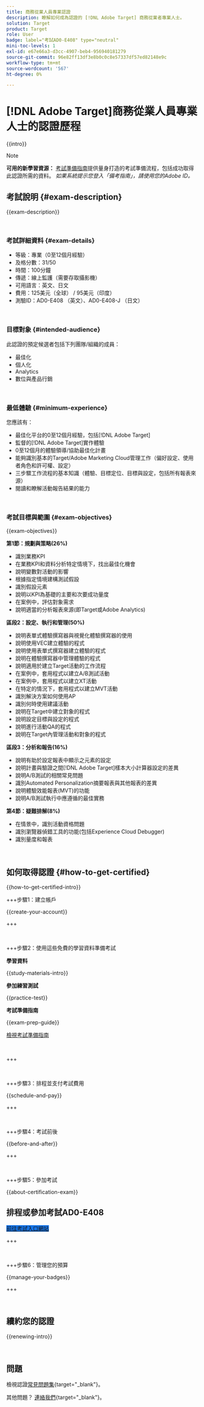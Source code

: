 ```yaml
---
title: 商務從業人員專業認證
description: 瞭解如何成為認證的 [!DNL Adobe Target] 商務從業者專業人士。
solution: Target
product: Target
role: User
badge: label="考試AD0-E408" type="neutral"
mini-toc-levels: 1
exl-id: e67e66a3-d3cc-4907-beb4-956940181279
source-git-commit: 96e82ff13df3e8b0c0c8e57337df57ed82148e9c
workflow-type: tm+mt
source-wordcount: '567'
ht-degree: 0%

---
```


# [!DNL Adobe Target]商務從業人員專業人士的認證歷程

{{intro}}

>[!NOTE]
>
>**可用的新學習資源：** [考試準備指南](https://app.rockinfo.com/courses/235)提供量身打造的考試準備流程，包括成功取得此認證所需的資料。 _如果系統提示您登入「備考指南」，請使用您的Adobe ID。_

## 考試說明 {#exam-description}

{{exam-description}}

<br>

### 考試詳細資料 {#exam-details}

* 等級：專業（0至12個月經驗）
* 及格分數：31/50
* 時間：100分鐘
* 傳遞：線上監護（需要存取攝影機）
* 可用語言：英文、日文
* 費用：125美元（全球） / 95美元（印度）
* 測驗ID：AD0-E408 （英文）、AD0-E408-J （日文）

<br>

### 目標對象 {#intended-audience}

此認證的預定候選者包括下列團隊/組織的成員：

* 最佳化
* 個人化
* Analytics
* 數位與產品行銷

<br>

### 最低體驗 {#minimum-experience}

您應該有：

* 最佳化平台的0至12個月經驗，包括[!DNL Adobe Target]
* 監督的[!DNL Adobe Target]實作體驗
* 0至12個月的體驗領導/協助最佳化計畫
* 能夠識別基本的Target/Adobe Marketing Cloud管理工作（偏好設定、使用者角色和許可權、設定）
* 三步驟工作流程的基本知識（體驗、目標定位、目標與設定，包括所有報表來源）
* 閱讀和瞭解活動報告結果的能力

<br>

### 考試目標與範圍 {#exam-objectives}

{{exam-objectives}}

**第1節：規劃與策略(26%)**

* 識別業務KPI
* 在業務KPI和資料分析特定情境下，找出最佳化機會
* 說明變數對活動的影響
* 根據指定情境建構測試假設
* 識別假設元素
* 說明以KPI為基礎的主要和次要成功量度
* 在案例中，評估對象需求
* 說明適當的分析報表來源(即Target或Adobe Analytics)

**區段2：設定、執行和管理(50%)**

* 說明表單式體驗撰寫器與視覺化體驗撰寫器的使用
* 說明使用VEC建立體驗的程式
* 說明使用表單式撰寫器建立體驗的程式
* 說明在體驗撰寫器中管理體驗的程式
* 說明適用於建立Target活動的工作流程
* 在案例中，套用程式以建立A/B測試活動
* 在案例中，套用程式以建立XT活動
* 在特定的情況下，套用程式以建立MVT活動
* 識別解決方案如何使用AP
* 識別何時使用建議活動
* 說明在Target中建立對象的程式
* 說明設定目標與設定的程式
* 說明進行活動QA的程式
* 說明在Target內管理活動和對象的程式

**區段3：分析和報告(16%)**

* 說明有助於設定報表中顯示之元素的設定
* 說明計畫與驗證之間[!DNL Adobe Target]樣本大小計算器設定的差異
* 說明A/B測試的相關常見問題
* 識別Automated Personalization摘要報表與其他報表的差異
* 說明體驗效能報表(MVT)的功能
* 說明A/B測試執行中應遵循的最佳實務

**第4節：疑難排解(8%)**

* 在情景中，識別活動資格問題
* 識別瀏覽器偵錯工具的功能(包括Experience Cloud Debugger)
* 識別量度和報表

<br>

## 如何取得認證 {#how-to-get-certified}

{{how-to-get-certified-intro}}

+++步驟1：建立帳戶

{{create-your-account}}

+++

<br>

+++步驟2：使用這些免費的學習資料準備考試

**學習資料**

{{study-materials-intro}}

**參加練習測試**

{{practice-test}}

**考試準備指南**

{{exam-prep-guide}}

[檢視考試準備指南](https://app.rockinfo.com/courses/235)

<br>

+++

<br>

+++步驟3：排程並支付考試費用

{{schedule-and-pay}}

+++

<br>

+++步驟4：考試前後

{{before-and-after}}

+++

<br>

+++步驟5：參加考試

{{about-certification-exam}}

## 排程或參加考試AD0-E408

<a href="https://www.certmetrics.com/adobe/candidate/examity_sso.aspx?eid=AD0-E408" target="_blank" class="spectrum-Button spectrum-Button--fill spectrum-Button--accent spectrum-Button--sizeM is-margin-bottom-big-big at-element-click-tracking" style="background-color:#1473E6">

<span class="spectrum-Button-label has-no-wrap">
   前往考試入口網站
</span>
</a>

+++

<br>

+++步驟6：管理您的預算

{{manage-your-badges}}

+++

<br>

## 續約您的認證

{{renewing-intro}}

<br>

## 問題

檢視認證[常見問題集](https://experienceleague.adobe.com/docs/certification/certification/faq.html){target="_blank"}。

其他問題？ [連絡我們](mailto:certif@adobe.com){target="_blank"}。